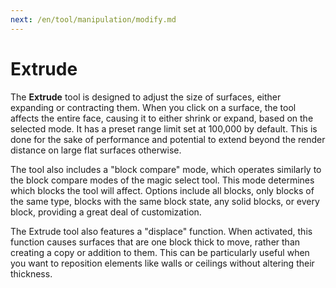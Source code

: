 ```yaml
---
next: /en/tool/manipulation/modify.md
---
```


# Extrude

The **Extrude** tool is designed to adjust the size of surfaces, either expanding or contracting them. When you click on a surface, the tool affects the entire face, causing it to either shrink or expand, based on the selected mode. It has a preset range limit set at 100,000 by default. This is done for the sake of performance and potential to extend beyond the render distance on large flat surfaces otherwise.

The tool also includes a "block compare" mode, which operates similarly to the block compare modes of the magic select tool. This mode determines which blocks the tool will affect. Options include all blocks, only blocks of the same type, blocks with the same block state, any solid blocks, or every block, providing a great deal of customization.

The Extrude tool also features a "displace" function. When activated, this function causes surfaces that are one block thick to move, rather than creating a copy or addition to them. This can be particularly useful when you want to reposition elements like walls or ceilings without altering their thickness.
